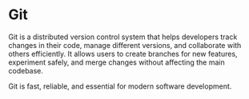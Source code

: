 # Git

Git is a distributed version control system that helps developers track changes in their code, manage different versions, and collaborate with others efficiently. It allows users to create branches for new features, experiment safely, and merge changes without affecting the main codebase.

Git is fast, reliable, and essential for modern software development.